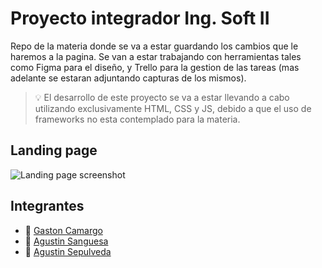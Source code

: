 # Proyecto integrador Ing. Soft II

Repo de la materia donde se va a estar guardando los cambios que le haremos a la pagina. Se van a estar trabajando con herramientas tales como Figma para el diseño, y Trello para la gestion de las tareas (mas adelante se estaran adjuntando capturas de los mismos).

> :bulb: El desarrollo de este proyecto se va a estar llevando a cabo utilizando exclusivamente HTML, CSS y JS, debido a que el uso de frameworks no esta contemplado para la materia.

## Landing page

![Landing page screenshot](https://i.imgur.com/th5ZlPb.jpeg)

## Integrantes

- :bust_in_silhouette: [Gaston Camargo](https://github.com/sharkymid)
- :bust_in_silhouette: [Agustin Sanguesa](https://github.com/agussanguesa32)
- :bust_in_silhouette: [Agustin Sepulveda](https://github.com/AguuSz)
